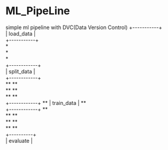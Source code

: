 # ML_PipeLine
simple ml pipeline with DVC(Data Version Control)
              +-----------+       
              | load_data |       
              +-----------+       
                    *             
                    *             
                    *             
             +------------+       
             | split_data |       
             +------------+       
             **           **      
           **               **    
         **                   **  
+------------+                  **
| train_data |                **  
+------------+              **    
             **           **      
               **       **        
                 **   **          
              +----------+        
              | evaluate | 
